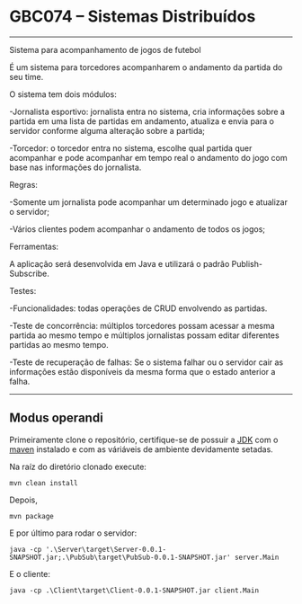 # GBC074 – Sistemas Distribuídos
___
Sistema para acompanhamento de jogos de futebol 

 
É um sistema para torcedores acompanharem o andamento da partida do seu time. 

O sistema tem dois módulos: 

-Jornalista esportivo: jornalista entra no sistema, cria informações sobre a partida em uma lista de partidas em andamento, atualiza e envia para o servidor conforme alguma alteração sobre a partida; 

-Torcedor: o torcedor entra no sistema, escolhe qual partida quer acompanhar e pode acompanhar em tempo real o andamento do jogo com base nas informações do jornalista. 

Regras: 

-Somente um jornalista pode acompanhar um determinado jogo e atualizar o servidor; 

-Vários clientes podem acompanhar o andamento de todos os jogos; 

 

Ferramentas: 

A aplicação será desenvolvida em Java e utilizará o padrão Publish-Subscribe. 

Testes: 

-Funcionalidades: todas operações de CRUD envolvendo as partidas.

-Teste de concorrência: múltiplos torcedores possam acessar a mesma partida ao mesmo tempo e múltiplos jornalistas possam editar diferentes partidas ao mesmo tempo. 

-Teste de recuperação de falhas: Se o sistema falhar ou o servidor cair as informações estão disponíveis da mesma forma que o estado anterior a falha. 

___

## Modus operandi

Primeiramente clone o repositório, certifique-se de possuir a [JDK](https://www.oracle.com/technetwork/java/javase/downloads/index.html) com o [maven](https://maven.apache.org/download.cgi) instalado e com as váriáveis de ambiente devidamente setadas.

Na raíz do diretório clonado execute:

    mvn clean install

Depois,

    mvn package

E por último para rodar o servidor:

    java -cp '.\Server\target\Server-0.0.1-SNAPSHOT.jar;.\PubSub\target\PubSub-0.0.1-SNAPSHOT.jar' server.Main

E o cliente:
    
    java -cp .\Client\target\Client-0.0.1-SNAPSHOT.jar client.Main

